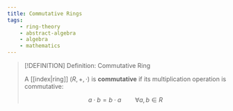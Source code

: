 ```yaml
---
title: Commutative Rings
tags:
    - ring-theory
    - abstract-algebra
    - algebra
    - mathematics
---
```


>[!DEFINITION] Definition: Commutative Ring
>
>A [[index|ring]] $(R,+,\cdot)$ is **commutative** if its multiplication operation is commutative:
>
>$$
>a\cdot b = b \cdot a \qquad \forall a,b \in R
>$$
>